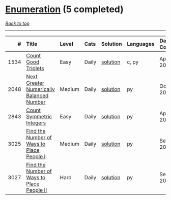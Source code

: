 # [Enumeration](<https://leetcode.com/tag/Enumeration/>) (5 completed)

*[Back to top](<../../README.md>)*

------

|    # | Title                                                                                                                    | Level   | Cats   | Solution                                                              | Languages   | Date Complete   |
|-----:|:-------------------------------------------------------------------------------------------------------------------------|:--------|:-------|:----------------------------------------------------------------------|:------------|:----------------|
| 1534 | [Count Good Triplets](<https://leetcode.com/problems/count-good-triplets>)                                               | Easy    | Daily  | [solution](<../_1534. Count Good Triplets.md>)                        | c, py       | Apr 14, 2025    |
| 2048 | [Next Greater Numerically Balanced Number](<https://leetcode.com/problems/next-greater-numerically-balanced-number>)     | Medium  | Daily  | [solution](<../_2048. Next Greater Numerically Balanced Number.md>)   | py          | Oct 24, 2025    |
| 2843 | [  Count Symmetric Integers](<https://leetcode.com/problems/count-symmetric-integers>)                                   | Easy    | Daily  | [solution](<../_2843.   Count Symmetric Integers.md>)                 | py          | Apr 11, 2025    |
| 3025 | [Find the Number of Ways to Place People I](<https://leetcode.com/problems/find-the-number-of-ways-to-place-people-i>)   | Medium  | Daily  | [solution](<../_3025. Find the Number of Ways to Place People I.md>)  | py          | Sep 02, 2025    |
| 3027 | [Find the Number of Ways to Place People II](<https://leetcode.com/problems/find-the-number-of-ways-to-place-people-ii>) | Hard    | Daily  | [solution](<../_3027. Find the Number of Ways to Place People II.md>) | py          | Sep 03, 2025    |